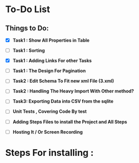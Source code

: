 # To-Do List

## Things to Do:

- [x] **Task1 : Show All Properties in Table**
- [ ] **Task1 : Sorting**
- [x] **Task1 : Adding Links For other Tasks**
- [ ] **Task1 : The Design For Pagination**

- [ ] **Task2 : Edit Schema To Fit new xml File (3.xml)**
- [ ] **Task2 : Handling The Heavy Import With Other method?**

- [ ] **Task3: Exporting Data into CSV from the sqlite**

- [ ] **Unit Tests , Covering Code By test**

- [ ] **Adding Steps Files to install the Project and All Steps**
- [ ] **Hosting It /  Or Screen Recording**

# Steps For installing :
